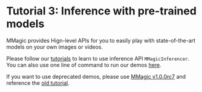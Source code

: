 # Tutorial 3: Inference with pre-trained models

MMagic provides Hign-level APIs for you to easily play with state-of-the-art models on your own images or videos.

Please follow our [tutorials](https://github.com/open-mmlab/mmagic/blob/main/demo/mmagic_inference_tutorial.ipynb) to learn to use inference API `MMagicInferencer`. You can also use one line of command to run our demos [here](https://github.com/open-mmlab/mmagic/blob/main/demo/README.md).

If you want to use deprecated demos, please use [MMagic v1.0.0rc7](https://github.com/open-mmlab/mmagic/tree/v1.0.0rc7) and reference the [old tutorial](https://github.com/open-mmlab/mmagic/blob/v1.0.0rc7/docs/en/user_guides/inference.md).
